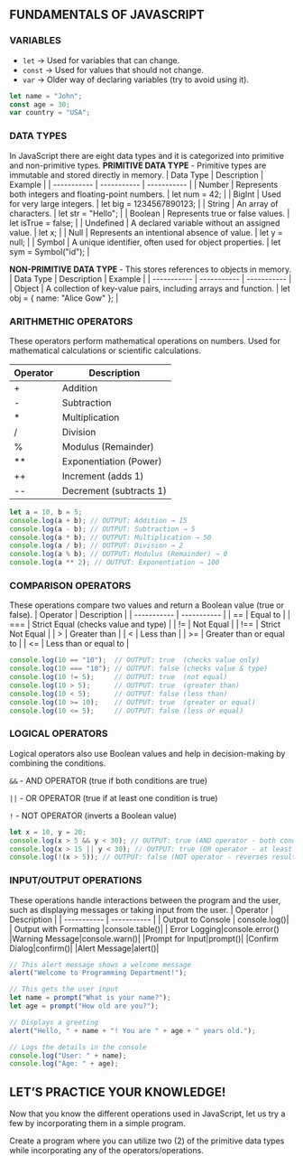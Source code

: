 ## FUNDAMENTALS OF JAVASCRIPT

### VARIABLES
- `let` → Used for variables that can change.
- `const` → Used for values that should not change.
- `var` → Older way of declaring variables (try to avoid using it).

```javascript
let name = "John";
const age = 30;
var country = "USA";
```

### DATA TYPES
In JavaScript there are eight data types and it is categorized into primitive and non-primitive types.
**PRIMITIVE DATA TYPE** - Primitive types are immutable and stored directly in memory.
| Data Type | Description | Example |
| ----------- | ----------- | ----------- |
| Number | Represents both integers and floating-point numbers. | let num = 42; |
| BigInt | Used for very large integers. | let big = 1234567890123; |
| String | An array of characters. | let str = "Hello"; |
| Boolean | Represents true or false values. | let isTrue = false; |
| Undefined | A declared variable without an assigned value. | let x; |
| Null | Represents an intentional absence of value. | let y = null; |
| Symbol | A unique identifier, often used for object properties. | let sym = Symbol("id"); |

**NON-PRIMITIVE DATA TYPE** - This stores references to objects in memory.
| Data Type | Description | Example |
| ----------- | ----------- | ----------- |
| Object | A collection of key-value pairs, including arrays and function. | let obj = { name: "Alice Gow" }; |


### ARITHMETHIC OPERATORS
These operators perform mathematical operations on numbers. Used for mathematical calculations or scientific calculations.

| Operator | Description |
| ----------- | ----------- |
| + | Addition |
| - | Subtraction |
| * | Multiplication |
| / | Division |
| % | Modulus (Remainder) |
| ** | Exponentiation (Power) |
| ++ | Increment (adds 1) |
| -- | Decrement (subtracts 1) |

```javascript
let a = 10, b = 5;
console.log(a + b); // OUTPUT: Addition → 15
console.log(a - b); // OUTPUT: Subtraction → 5
console.log(a * b); // OUTPUT: Multiplication → 50
console.log(a / b); // OUTPUT: Division → 2
console.log(a % b); // OUTPUT: Modulus (Remainder) → 0
console.log(a ** 2); // OUTPUT: Exponentiation → 100
```

### COMPARISON OPERATORS
These operations compare two values and return a Boolean value (true or false).
| Operator | Description |
| ----------- | ----------- |
| == | Equal to |
| === | Strict Equal (checks value and type) |
| != | Not Equal |
| !== | Strict Not Equal |
| > | Greater than |
| < | Less than |
| >= | Greater than or equal to |
| <= | Less than or equal to |

```javascript
console.log(10 == "10");  // OUTPUT: true  (checks value only)
console.log(10 === "10"); // OUTPUT: false (checks value & type)
console.log(10 != 5);     // OUTPUT: true  (not equal)
console.log(10 > 5);      // OUTPUT: true  (greater than)
console.log(10 < 5);      // OUTPUT: false (less than)
console.log(10 >= 10);    // OUTPUT: true  (greater or equal)
console.log(10 <= 5);     // OUTPUT: false (less or equal)
```
### LOGICAL OPERATORS
Logical operators also use Boolean values and help in decision-making by combining the conditions.

`&&` - AND OPERATOR (true if both conditions are true)

`||` - OR OPERATOR (true if at least one condition is true)

`!` - NOT OPERATOR (inverts a Boolean value)

```javascript
let x = 10, y = 20;
console.log(x > 5 && y < 30); // OUTPUT: true (AND operator - both conditions must be true)
console.log(x > 15 || y < 30); // OUTPUT: true (OR operator - at least one condition is true)
console.log(!(x > 5)); // OUTPUT: false (NOT operator - reverses result)
```

### INPUT/OUTPUT OPERATIONS
These operations handle interactions between the program and the user, such as displaying messages or taking input from the user.
| Operator | Description |
| ----------- | ----------- |
| Output to Console | console.log()|
| Output with Formatting |console.table()|
| Error Logging|console.error()
|Warning Message|console.warn()|
|Prompt for Input|prompt()|
|Confirm Dialog|confirm()|
|Alert Message|alert()|

```javascript
// This alert message shows a welcome message
alert("Welcome to Programming Department!");

// This gets the user input
let name = prompt("What is your name?");
let age = prompt("How old are you?");

// Displays a greeting
alert("Hello, " + name + "! You are " + age + " years old.");

// Logs the details in the console
console.log("User: " + name);
console.log("Age: " + age);
```

## LET’S PRACTICE YOUR KNOWLEDGE!
Now that you know the different operations used in JavaScript, let us try a few by incorporating them in a simple program.

Create a program where you can utilize two (2) of the primitive data types while incorporating any of the operators/operations.



